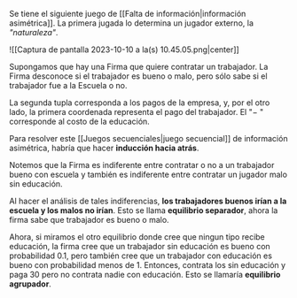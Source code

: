 
Se tiene el siguiente juego de [[Falta de información|información asimétrica]]. La primera jugada lo determina un jugador externo, la *"naturaleza"*. 

![[Captura de pantalla 2023-10-10 a la(s) 10.45.05.png|center]]


Supongamos que hay una Firma que quiere contratar un trabajador. La Firma desconoce si el trabajador es bueno o malo, pero sólo sabe si el trabajador fue a la Escuela o no. 

La segunda tupla corresponda a los pagos de la empresa, y, por el otro lado, la primera coordenada representa el pago del trabajador. El "$-$ " corresponde al costo de la educación. 

Para resolver este [[Juegos secuenciales|juego secuencial]] de información asimétrica, habría que hacer **inducción hacia atrás**. 

Notemos que la Firma es indiferente entre contratar o no a un trabajador bueno con escuela y también es indiferente entre contratar un jugador malo sin educación. 

Al hacer el análisis de tales indiferencias, **los trabajadores buenos irían a la escuela y los malos no irían**. Esto se llama **equilibrio separador**, ahora la firma sabe que trabajador es bueno o malo. 

Ahora, si miramos el otro equilibrio donde cree que ningun tipo recibe educación, la firma cree que un trabajador sin educación es bueno con probabilidad $0.1$, pero también cree que un trabajador con educación es bueno con probabilidad menos de $1$. Entonces, contrata los sin educación y paga $30$ pero no contrata nadie con educación. Esto se llamaría **equilibrio agrupador**.  

